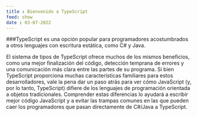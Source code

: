 ```yaml
---
title : Bienvenido a TypeScript
feed: show
date : 03-07-2022
---
```


###TypeScript es una opción popular para programadores acostumbrados a otros lenguajes con escritura estática, como C# y Java.

El sistema de tipos de TypeScript ofrece muchos de los mismos beneficios, como una mejor finalización del código, detección temprana de errores y una comunicación más clara entre las partes de su programa. Si bien TypeScript proporciona muchas características familiares para estos desarrolladores, vale la pena dar un paso atrás para ver cómo JavaScript (y, por lo tanto, TypeScript) difiere de los lenguajes de programación orientada a objetos tradicionales. Comprender estas diferencias lo ayudará a escribir mejor código JavaScript y a evitar las trampas comunes en las que pueden caer los programadores que pasan directamente de C#/Java a TypeScript.



